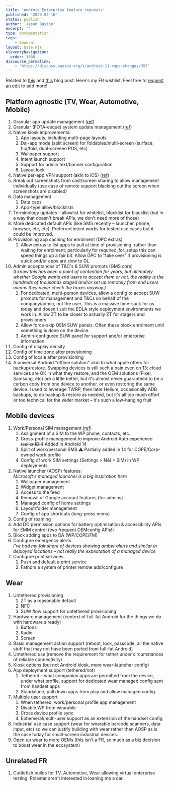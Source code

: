 ```yaml
---
title: 'Android Enterprise feature requests'
published: '2023-02-16'
status: publish
author: 'Jason Bayton'
excerpt: ''
type: documentation
tags: 
    - General
layout: base.njk
eleventyNavigation:
  order: 1000
discourse_permalink:
    - 'https://discuss.bayton.org/t/android-11-cope-changes/355'
---
```


Related to [this](/blog/2022/12/android-features-2023/) and [this](/blog/2019/01/what-id-like-to-see-from-android-enterprise-in-2019/) blog post. Here's my FR wishlist. Feel free to [request an edit](https://github.com/jasonbayton/11ty/blob/main/_src/android/android-enterprise-feature-requests.md) to add more!

## Platform agnostic (TV, Wear, Automotive, Mobile)

1. Granular app update management ([ref](https://bayton.org/blog/2022/12/android-features-2023/#Granular-app-update-management))
2. Granular (FOTA-esque) system update management ([ref](https://bayton.org/blog/2022/12/android-features-2023/#Granular-system-update-management))
3. Native kiosk improvements:
    1. App layouts, including multi-page layouts
    2. Dal-app mode (split screen) for foldables/multi-screen (surface, flip/fold, dual-screeen POS, etc)
    3. Wallpaper support
    4. Intent launch support
    5. Support for admin text/banner configuration
    6. Layout lock
4. Native per-app VPN support (akin to iOS) ([ref](https://bayton.org/blog/2019/01/what-id-like-to-see-from-android-enterprise-in-2019/#Native-Per-app-VPN))
5. Break out screenshots from cast/screen sharing to allow management individually (use case of remote support blacking out the screen when screenshots are disabled)
6. Data management
    1. Data caps
    2. App-type allow/blocklists
7. Terminology updates – allowlist for whitelist, blocklist for blacklist (but in a way that doesn't break APIs, we don't need more of those)
8. More dedicated default APIs (like SMS recently – launcher, phone, browser, etc, etc). Preferred intent _works_ for tested use cases but it could be improved.
9. Provisioning app caching for enrolment (DPC extras)
    1. Allow extras to list apps to pull at time of provisioning, rather than waiting for enrolment; particularly for required\_for\_setup this can speed things up a fair bit. Allow DPC to "take over" if provisioning is quick and/or apps are slow to DL.
10. Admin acceptances of T&C's & SUW prompts (GMS core)  
_(I know this has been a point of contention for years, but ultimately whether Google wants end users to accept them or not, the reality is the hundreds of thousands staged and/or set up remotely from end users means they never check the boxes anyway.)_
    1. For dedicated, multi-person devices, allow a config to accept SUW prompts for management and T&Cs on behalf of the company/admin, not the user. This is a massive time-suck for us today and doesn't suit the EDLA style deployment environments we work in. Allow ZT to be closer to actually ZT for stagers and provisioners
    2. Allow force-skip OEM SUW panels. Often these block enrolment until something is done on the device.
    3. Admin-configured SUW panel for support and/or enterprise information
11. Config of display density
12. Config of time zone after provisioning
13. Config of locale after provisioning
14. A universal Android "offline solution" akin to what apple offers for backup/restore. Swapping devices is still such a pain even on 13; cloud services are OK in what they restore, and the OEM solutions (Pixel, Samsung, etc) are a little better, but it's almost never guaranteed to be a carbon copy from one device to another, or even restoring the same device. I used to leverage TWRP, then later Helium, occasionally ADB backups, to do backup & restore as needed, but it's all too much effort or too technical for the wider market – it's such a low-hanging fruit

## Mobile devices

1. Work/Personal SIM management ([ref](https://bayton.org/blog/2019/01/what-id-like-to-see-from-android-enterprise-in-2019/#Work-profile-SIM-management))
    1. Assignment of a SIM to the WP phone, contacts, etc.
    2. ~~Cross-profile management to improve Android Auto experience (caller ID!!)~~ Added in Android 14 
    3. Split of work/personal SMS ⚠️ Partially added in 14 for COPE/Corp-owned work profile
    4. Config of work SIM settings (Settings > N&I > SIM) in WP deployments
2. Native launcher (AOSP) features:  
_Microsoft's managed launcher is a big inspiration here_
    1. Wallpaper management
    2. Widget management
    3. Access to the feed
    4. Removal of Google account features (for admins)
    5. Managed config of home settings
    6. Layout/folder management
    7. Config of app shortcuts (long-press menu)
3. Config of roaming
4. Add DO permission options for battery optimisation & accessibility APIs for EMM control (two frequent OEMconfig APIs!)
5. Block adding apps to DA (WP/COPE/FM)
6. Configure emergency alerts  
_I've had my fair share of devices showing amber alerts and similar in deployed locations – not really the expectation of a managed device_
7. Configure print services
    1. Push and default a print service
    2. Fathom a system of printer remote add/configure

## Wear

1. Untethered provisioning
    1. ZT as a reasonable default
    2. NFC
    3. SUW flow support for untethered provisioning
2. Hardware management (context of full-fat Android for the things we do with hardware already)
    1. Buttons
    2. Radio 
    3. Screen
3. Basic management action support (reboot, lock, passcode, all the native stuff that may not have been ported from full-fat Android)
4. Untethered use (remove the requirement for tether under circumstances of reliable connectivity)
5. Kiosk options (but not Android kiosk, more wear-launcher config)
6. App deployment support (tethered/not)
    1. Tethered – what companion apps are permitted from the device, under what profile, support for dedicated wear managed config sent from handset apps
    2. Standalone, pull down apps from play and allow managed config
7. Multiple user support
    1. When tethered, work/personal profile app management
    2. Disable WP from wearable
    3. Cross device profile sync
    4. Ephemeral/multi-user support as an extension of the handset config
8. Industrial use case support (wear for wearable barcode scanners, data input, etc) so we can justify building with wear rather than AOSP as is the case today for small-screen industrial devices.
9. Open up wear to more OEMs (this isn't a FR, so much as a biz decision to boost wear in the ecosystem)

## Unrelated FR

1. Cuttlefish builds for TV, Automotive, Wear allowing virtual enterprise testing. Polestar aren't interested in loaning me a car.